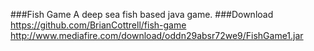 ###Fish Game
A deep sea fish based java game.
###Download
https://github.com/BrianCottrell/fish-game
http://www.mediafire.com/download/oddn29absr72we9/FishGame1.jar
